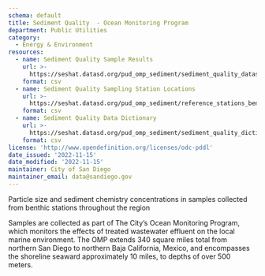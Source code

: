 ```yaml
---
schema: default
title: Sediment Quality  - Ocean Monitoring Program
department: Public Utilities
category:
  - Energy & Environment
resources:
  - name: Sediment Quality Sample Results
    url: >-
      https://seshat.datasd.org/pud_omp_sediment/sediment_quality_datasd.csv
    format: csv
  - name: Sediment Quality Sampling Station Locations
    url: >-
      https://seshat.datasd.org/pud_omp_sediment/reference_stations_benthic.csv
    format: csv
  - name: Sediment Quality Data Dictionary
    url: >-
      https://seshat.datasd.org/pud_omp_sediment/sediment_quality_dictionary_datasd.csv
    format: csv
license: 'http://www.opendefinition.org/licenses/odc-pddl'
date_issued: '2022-11-15'
date_modified: '2022-11-15'
maintainer: City of San Diego
maintainer_email: data@sandiego.gov
---
```

Particle size and sediment chemistry concentrations in samples collected from benthic stations throughout the region
<!--more-->
Samples are collected as part of The City’s Ocean Monitoring Program, which monitors the effects of treated wastewater effluent on the local marine environment. The OMP extends 340 square miles total from northern San Diego to northern Baja California, Mexico, and encompasses the shoreline seaward approximately 10 miles, to depths of over 500 meters.
